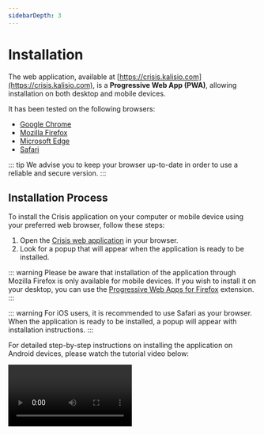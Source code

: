 ```yaml
---
sidebarDepth: 3
---
```


# Installation

The web application, available at [https://crisis.kalisio.com](https://crisis.kalisio.com), is a **Progressive Web App (PWA)**, allowing installation on both desktop and mobile devices.

It has been tested on the following browsers:
* [Google Chrome](https://www.google.fr/chrome/)
* [Mozilla Firefox](https://www.mozilla.org/firefox/)
* [Microsoft Edge](https://www.microsoft.com/edge)
* [Safari](https://www.apple.com/fr/safari/)

::: tip
We advise you to keep your browser up-to-date in order to use a reliable and secure version.
:::

## Installation Process

To install the Crisis application on your computer or mobile device using your preferred web browser, follow these steps:

1. Open the [Crisis web application](https://crisis.kalisio.com) in your browser.
2. Look for a popup that will appear when the application is ready to be installed.

::: warning
Please be aware that installation of the application through Mozilla Firefox is only available for mobile devices. If you wish to install it on your desktop, you can use the [Progressive Web Apps for Firefox](https://addons.mozilla.org/fr/firefox/addon/pwas-for-firefox/) extension. 
:::

::: warning
For iOS users, it is recommended to use Safari as your browser. When the application is ready to be installed, a popup will appear with installation instructions.
:::

For detailed step-by-step instructions on installing the application on Android devices, please watch the tutorial video below:

<video style="margin: 0 auto;" controls width="250"><source src="../.vitepress/public/videos/Android-Installation-EN.mp4" type="video/mp4" /></video>

